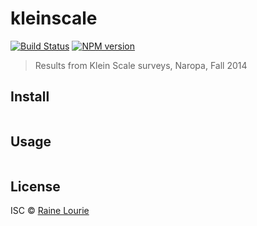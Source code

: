 # kleinscale
[![Build Status](https://travis-ci.org/metaraine/kleinscale.svg?branch=master)](https://travis-ci.org/metaraine/kleinscale)
[![NPM version](https://badge.fury.io/js/kleinscale.svg)](http://badge.fury.io/js/kleinscale)

> Results from Klein Scale surveys, Naropa, Fall 2014


## Install

```sh
```


## Usage

```js
```


## License

ISC © [Raine Lourie](https://github.com/metaraine)
